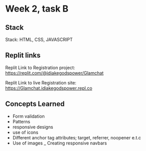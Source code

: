 # Week 2, task B

## Stack

Stack: HTML, CSS, JAVASCRIPT

## Replit links

Replit Link to Registration project: https://replit.com/@idiakegodspower/Glamchat

Replit Link to live Registration site: https://Glamchat.idiakegodspower.repl.co

## Concepts Learned

- Form validation
- Patterns
- responsive designs
- use of icons
- Different anchor tag attributes; target, referrer, noopener e.t.c
- Use of images
  \_ Creating responsive navbars
